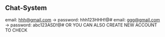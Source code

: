 ## Chat-System

email: hhh@gmail.com -> password: hhh123HHH!@#
email: ggg@gmail.com -> password: abc123ASD!@#
              OR 
YOU CAN ALSO CREATE NEW ACCOUNT TO CHECK

